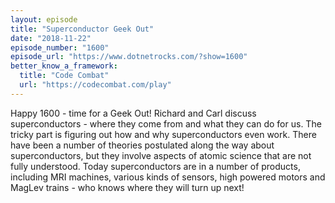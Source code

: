 ```yaml
---
layout: episode
title: "Superconductor Geek Out"
date: "2018-11-22"
episode_number: "1600"
episode_url: "https://www.dotnetrocks.com/?show=1600"
better_know_a_framework:
  title: "Code Combat"
  url: "https://codecombat.com/play"
---
```


Happy 1600 - time for a Geek Out! Richard and Carl discuss superconductors - where they come from and what they can do for us. The tricky part is figuring out how and why superconductors even work. There have been a number of theories postulated along the way about superconductors, but they involve aspects of atomic science that are not fully understood. Today superconductors are in a number of products, including MRI machines, various kinds of sensors, high powered motors and MagLev trains - who knows where they will turn up next!
